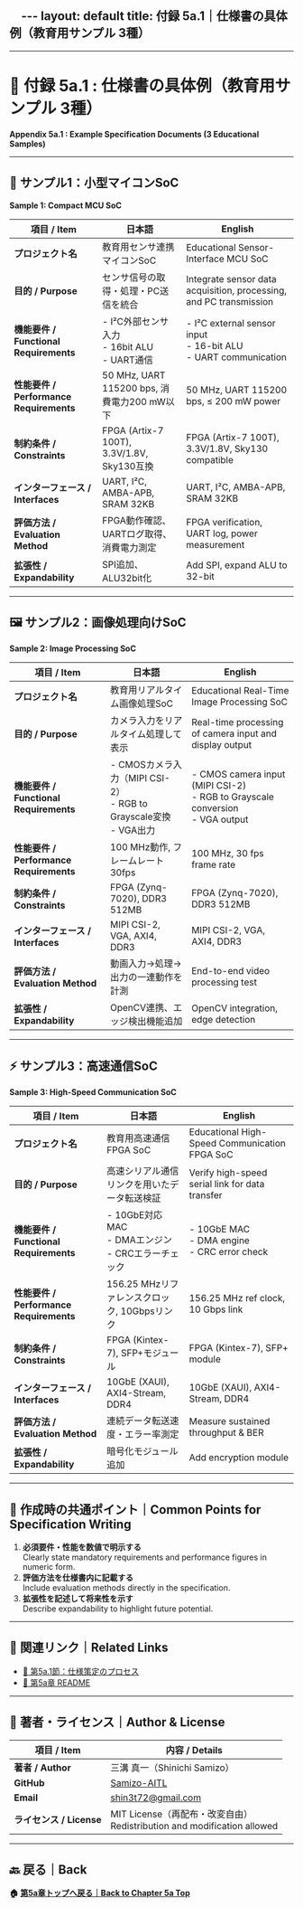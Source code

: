 　---
layout: default
title: 付録 5a.1｜仕様書の具体例（教育用サンプル 3種）
---

---

# 📎 付録 5a.1 : 仕様書の具体例（教育用サンプル 3種）  
**Appendix 5a.1 : Example Specification Documents (3 Educational Samples)**

---

## 📝 サンプル1：小型マイコンSoC  
**Sample 1: Compact MCU SoC**

| **項目 / Item** | **日本語** | **English** |
|-----------------|------------|-------------|
| **プロジェクト名** | 教育用センサ連携マイコンSoC | Educational Sensor-Interface MCU SoC |
| **目的 / Purpose** | センサ信号の取得・処理・PC送信を統合 | Integrate sensor data acquisition, processing, and PC transmission |
| **機能要件 / Functional Requirements** | - I²C外部センサ入力<br>- 16bit ALU<br>- UART通信 | - I²C external sensor input<br>- 16-bit ALU<br>- UART communication |
| **性能要件 / Performance Requirements** | 50 MHz, UART 115200 bps, 消費電力200 mW以下 | 50 MHz, UART 115200 bps, ≤ 200 mW power |
| **制約条件 / Constraints** | FPGA (Artix-7 100T), 3.3V/1.8V, Sky130互換 | FPGA (Artix-7 100T), 3.3V/1.8V, Sky130 compatible |
| **インターフェース / Interfaces** | UART, I²C, AMBA-APB, SRAM 32KB | UART, I²C, AMBA-APB, SRAM 32KB |
| **評価方法 / Evaluation Method** | FPGA動作確認、UARTログ取得、消費電力測定 | FPGA verification, UART log, power measurement |
| **拡張性 / Expandability** | SPI追加、ALU32bit化 | Add SPI, expand ALU to 32-bit |

---

## 🖼 サンプル2：画像処理向けSoC  
**Sample 2: Image Processing SoC**

| **項目 / Item** | **日本語** | **English** |
|-----------------|------------|-------------|
| **プロジェクト名** | 教育用リアルタイム画像処理SoC | Educational Real-Time Image Processing SoC |
| **目的 / Purpose** | カメラ入力をリアルタイム処理して表示 | Real-time processing of camera input and display output |
| **機能要件 / Functional Requirements** | - CMOSカメラ入力（MIPI CSI-2）<br>- RGB to Grayscale変換<br>- VGA出力 | - CMOS camera input (MIPI CSI-2)<br>- RGB to Grayscale conversion<br>- VGA output |
| **性能要件 / Performance Requirements** | 100 MHz動作, フレームレート30fps | 100 MHz, 30 fps frame rate |
| **制約条件 / Constraints** | FPGA (Zynq-7020), DDR3 512MB | FPGA (Zynq-7020), DDR3 512MB |
| **インターフェース / Interfaces** | MIPI CSI-2, VGA, AXI4, DDR3 | MIPI CSI-2, VGA, AXI4, DDR3 |
| **評価方法 / Evaluation Method** | 動画入力→処理→出力の一連動作を計測 | End-to-end video processing test |
| **拡張性 / Expandability** | OpenCV連携、エッジ検出機能追加 | OpenCV integration, edge detection |

---

## ⚡ サンプル3：高速通信SoC  
**Sample 3: High-Speed Communication SoC**

| **項目 / Item** | **日本語** | **English** |
|-----------------|------------|-------------|
| **プロジェクト名** | 教育用高速通信FPGA SoC | Educational High-Speed Communication FPGA SoC |
| **目的 / Purpose** | 高速シリアル通信リンクを用いたデータ転送検証 | Verify high-speed serial link for data transfer |
| **機能要件 / Functional Requirements** | - 10GbE対応MAC<br>- DMAエンジン<br>- CRCエラーチェック | - 10GbE MAC<br>- DMA engine<br>- CRC error check |
| **性能要件 / Performance Requirements** | 156.25 MHzリファレンスクロック, 10Gbpsリンク | 156.25 MHz ref clock, 10 Gbps link |
| **制約条件 / Constraints** | FPGA (Kintex-7), SFP+モジュール | FPGA (Kintex-7), SFP+ module |
| **インターフェース / Interfaces** | 10GbE (XAUI), AXI4-Stream, DDR4 | 10GbE (XAUI), AXI4-Stream, DDR4 |
| **評価方法 / Evaluation Method** | 連続データ転送速度・エラー率測定 | Measure sustained throughput & BER |
| **拡張性 / Expandability** | 暗号化モジュール追加 | Add encryption module |

---

## 📌 作成時の共通ポイント｜Common Points for Specification Writing

1. **必須要件・性能を数値で明示する**  
   Clearly state mandatory requirements and performance figures in numeric form.  
2. **評価方法を仕様書内に記載する**  
   Include evaluation methods directly in the specification.  
3. **拡張性を記述して将来性を示す**  
   Describe expandability to highlight future potential.  

---

## 🔗 関連リンク｜Related Links

- [📘 第5a.1節：仕様策定のプロセス](./5a.1_spec_process.md)  
- [📘 第5a章 README](./README.md)  

---

## 👤 著者・ライセンス｜Author & License

| **項目 / Item** | **内容 / Details** |
|-----------------|--------------------|
| **著者 / Author** | 三溝 真一（Shinichi Samizo） |
| **GitHub** | [Samizo-AITL](https://github.com/Samizo-AITL) |
| **Email** | [shin3t72@gmail.com](mailto:shin3t72@gmail.com) |
| **ライセンス / License** | MIT License（再配布・改変自由）<br>Redistribution and modification allowed |

---

## 🔙 戻る｜Back
**🏠 [第5a章トップへ戻る｜Back to Chapter 5a Top](README.md)**

